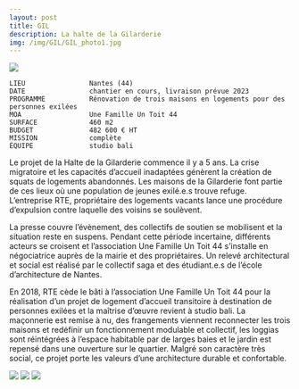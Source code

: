 ```yaml
---
layout: post
title: GIL
description: La halte de la Gilarderie
img: /img/GIL/GIL_photo1.jpg
---
```


<div clas="img_row">
    <img class="col three" src="{{ site.baseurl }}/img/GIL/GIL_photo4.jpg"/>
</div>

```
LIEU                Nantes (44)
DATE                chantier en cours, livraison prévue 2023
PROGRAMME           Rénovation de trois maisons en logements pour des personnes exilées
MOA                 Une Famille Un Toit 44 
SURFACE             460 m2
BUDGET              482 600 € HT
MISSION             complète
ÉQUIPE              studio bali

```

Le projet de la Halte de la Gilarderie commence il y a 5 ans. La crise migratoire et les capacités d’accueil inadaptées génèrent la création de squats de logements abandonnés. Les maisons de la Gilarderie font partie de ces lieux où une population de jeunes exilé.e.s trouve refuge. L’entreprise RTE, propriétaire des logements vacants lance une procédure d’expulsion contre laquelle des voisins se soulèvent. 

La presse couvre l’évènement, des collectifs de soutien se mobilisent et la situation reste en suspens. Pendant cette période incertaine, différents acteurs se croisent et l’association Une Famille Un Toit 44 s’installe en négociatrice auprès de la mairie et des propriétaires. Un relevé architectural et social est réalisé par le collectif saga et des étudiant.e.s de l’école d’architecture de Nantes. 

En 2018, RTE cède le bâti à l’association Une Famille Un Toit 44 pour la réalisation d’un projet de logement d’accueil transitoire à destination de personnes exilées et la maîtrise d’œuvre revient à studio bali. La maçonnerie est remise à nu, des frangements viennent reconnecter les trois maisons et redéfinir un fonctionnement modulable et collectif, les loggias sont réintégrées à l’espace habitable par de larges baies et le jardin est repensé dans une ouverture sur le quartier. Malgré son caractère très social, ce projet porte les valeurs d’une architecture durable et confortable.

<div clas="img_row">
    <img class="col one" src="{{ site.baseurl }}/img/GIL/GIL_photo1.jpg"/>
    <img class="col one" src="{{ site.baseurl }}/img/GIL/GIL_photo2.jpg"/>
    <img class="col one" src="{{ site.baseurl }}/img/GIL/GIL_photo3.jpg"/>
</div>
